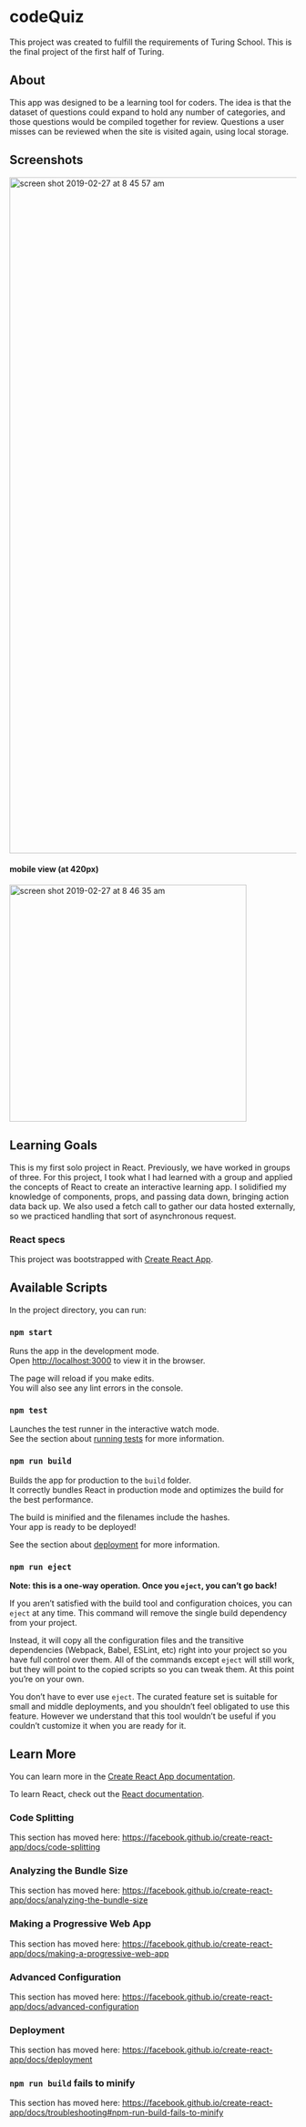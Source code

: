 # codeQuiz
This project was created to fulfill the requirements of Turing School. This is the final project of the first half of Turing.

## About
This app was designed to be a learning tool for coders. The idea is that the dataset of questions could expand to hold any number of categories, and those questions would be compiled together for review. Questions a user misses can be reviewed when the site is visited again, using local storage.

## Screenshots
<img width="1187" alt="screen shot 2019-02-27 at 8 45 57 am" src="https://user-images.githubusercontent.com/44355328/53502972-69f42e00-3a6c-11e9-9d04-a96815bf3c35.png">

#### mobile view (at 420px)
<img width="416" alt="screen shot 2019-02-27 at 8 46 35 am" src="https://user-images.githubusercontent.com/44355328/53503034-86906600-3a6c-11e9-99bf-4195d54bd727.png">

## Learning Goals
This is my first solo project in React. Previously, we have worked in groups of three. For this project, I took what I had learned with a group and applied the concepts of React to create an interactive learning app. I solidified my knowledge of components, props, and passing data down, bringing action data back up. We also used a fetch call to gather our data hosted externally, so we practiced handling that sort of asynchronous request.



### React specs
This project was bootstrapped with [Create React App](https://github.com/facebook/create-react-app).

## Available Scripts

In the project directory, you can run:

### `npm start`

Runs the app in the development mode.<br>
Open [http://localhost:3000](http://localhost:3000) to view it in the browser.

The page will reload if you make edits.<br>
You will also see any lint errors in the console.

### `npm test`

Launches the test runner in the interactive watch mode.<br>
See the section about [running tests](https://facebook.github.io/create-react-app/docs/running-tests) for more information.

### `npm run build`

Builds the app for production to the `build` folder.<br>
It correctly bundles React in production mode and optimizes the build for the best performance.

The build is minified and the filenames include the hashes.<br>
Your app is ready to be deployed!

See the section about [deployment](https://facebook.github.io/create-react-app/docs/deployment) for more information.

### `npm run eject`

**Note: this is a one-way operation. Once you `eject`, you can’t go back!**

If you aren’t satisfied with the build tool and configuration choices, you can `eject` at any time. This command will remove the single build dependency from your project.

Instead, it will copy all the configuration files and the transitive dependencies (Webpack, Babel, ESLint, etc) right into your project so you have full control over them. All of the commands except `eject` will still work, but they will point to the copied scripts so you can tweak them. At this point you’re on your own.

You don’t have to ever use `eject`. The curated feature set is suitable for small and middle deployments, and you shouldn’t feel obligated to use this feature. However we understand that this tool wouldn’t be useful if you couldn’t customize it when you are ready for it.

## Learn More

You can learn more in the [Create React App documentation](https://facebook.github.io/create-react-app/docs/getting-started).

To learn React, check out the [React documentation](https://reactjs.org/).

### Code Splitting

This section has moved here: https://facebook.github.io/create-react-app/docs/code-splitting

### Analyzing the Bundle Size

This section has moved here: https://facebook.github.io/create-react-app/docs/analyzing-the-bundle-size

### Making a Progressive Web App

This section has moved here: https://facebook.github.io/create-react-app/docs/making-a-progressive-web-app

### Advanced Configuration

This section has moved here: https://facebook.github.io/create-react-app/docs/advanced-configuration

### Deployment

This section has moved here: https://facebook.github.io/create-react-app/docs/deployment

### `npm run build` fails to minify

This section has moved here: https://facebook.github.io/create-react-app/docs/troubleshooting#npm-run-build-fails-to-minify
